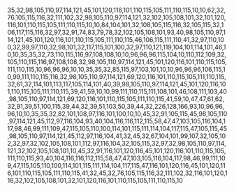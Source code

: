 35,32,98,105,110,97,114,121,45,101,120,116,101,110,115,105,111,110,115,10,10,62,32,76,105,115,116,32,111,102,32,98,105,110,97,114,121,32,102,105,108,101,32,101,120,116,101,110,115,105,111,110,115,10,10,84,104,101,32,108,105,115,116,32,105,115,32,106,117,115,116,32,97,32,91,74,83,79,78,32,102,105,108,101,93,40,98,105,110,97,114,121,45,101,120,116,101,110,115,105,111,110,115,46,106,115,111,110,41,32,97,110,100,32,99,97,110,32,98,101,32,117,115,101,100,32,97,110,121,119,104,101,114,101,46,10,10,35,35,32,73,110,115,116,97,108,108,10,10,96,96,96,115,104,10,110,112,109,32,105,110,115,116,97,108,108,32,98,105,110,97,114,121,45,101,120,116,101,110,115,105,111,110,115,10,96,96,96,10,10,35,35,32,85,115,97,103,101,10,10,96,96,96,106,115,10,99,111,110,115,116,32,98,105,110,97,114,121,69,120,116,101,110,115,105,111,110,115,32,61,32,114,101,113,117,105,114,101,40,39,98,105,110,97,114,121,45,101,120,116,101,110,115,105,111,110,115,39,41,59,10,10,99,111,110,115,111,108,101,46,108,111,103,40,98,105,110,97,114,121,69,120,116,101,110,115,105,111,110,115,41,59,10,47,47,61,62,32,91,39,51,100,115,39,44,32,39,51,103,50,39,44,32,226,128,166,93,10,96,96,96,10,10,35,35,32,82,101,108,97,116,101,100,10,10,45,32,91,105,115,45,98,105,110,97,114,121,45,112,97,116,104,93,40,104,116,116,112,115,58,47,47,103,105,116,104,117,98,46,99,111,109,47,115,105,110,100,114,101,115,111,114,104,117,115,47,105,115,45,98,105,110,97,114,121,45,112,97,116,104,41,32,45,32,67,104,101,99,107,32,105,102,32,97,32,102,105,108,101,112,97,116,104,32,105,115,32,97,32,98,105,110,97,114,121,32,102,105,108,101,10,45,32,91,116,101,120,116,45,101,120,116,101,110,115,105,111,110,115,93,40,104,116,116,112,115,58,47,47,103,105,116,104,117,98,46,99,111,109,47,115,105,110,100,114,101,115,111,114,104,117,115,47,116,101,120,116,45,101,120,116,101,110,115,105,111,110,115,41,32,45,32,76,105,115,116,32,111,102,32,116,101,120,116,32,102,105,108,101,32,101,120,116,101,110,115,105,111,110,115,10